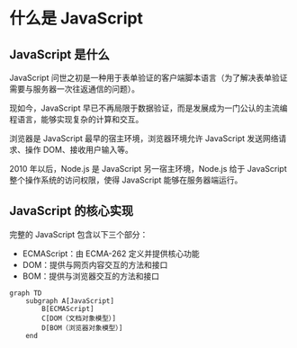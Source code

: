 # 什么是 JavaScript

## JavaScript 是什么

JavaScript 问世之初是一种用于表单验证的客户端脚本语言（为了解决表单验证需要与服务器一次往返通信的问题）。

现如今，JavaScript 早已不再局限于数据验证，而是发展成为一门公认的主流编程语言，能够实现复杂的计算和交互。

浏览器是 JavaScript 最早的宿主环境，浏览器环境允许 JavaScript 发送网络请求、操作 DOM、接收用户输入等。

2010 年以后，Node.js 是 JavaScript 另一宿主环境，Node.js 给于 JavaScript 整个操作系统的访问权限，使得 JavaScript 能够在服务器端运行。

## JavaScript 的核心实现

完整的 JavaScript 包含以下三个部分：

- ECMAScript：由 ECMA-262 定义并提供核心功能
- DOM：提供与网页内容交互的方法和接口
- BOM：提供与浏览器交互的方法和接口

```mermaid
graph TD
    subgraph A[JavaScript]
        B[ECMAScript]
        C[DOM（文档对象模型）]
        D[BOM（浏览器对象模型）]
    end
```
